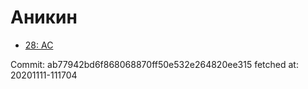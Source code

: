 # Аникин
- [28: AC](28.md)

Commit: ab77942bd6f868068870ff50e532e264820ee315
 fetched at: 20201111-111704
